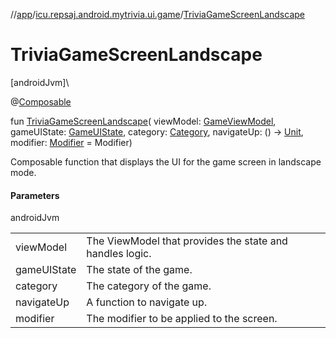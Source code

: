 //[app](../../index.md)/[icu.repsaj.android.mytrivia.ui.game](index.md)/[TriviaGameScreenLandscape](-trivia-game-screen-landscape.md)

# TriviaGameScreenLandscape

[androidJvm]\

@[Composable](https://developer.android.com/reference/kotlin/androidx/compose/runtime/Composable.html)

fun [TriviaGameScreenLandscape](-trivia-game-screen-landscape.md)(
viewModel: [GameViewModel](-game-view-model/index.md),
gameUIState: [GameUIState](-game-u-i-state/index.md),
category: [Category](../icu.repsaj.android.mytrivia.model/-category/index.md), navigateUp: ()
-&gt; [Unit](https://kotlinlang.org/api/latest/jvm/stdlib/kotlin/-unit/index.html),
modifier: [Modifier](https://developer.android.com/reference/kotlin/androidx/compose/ui/Modifier.html) =
Modifier)

Composable function that displays the UI for the game screen in landscape mode.

#### Parameters

androidJvm

|             |                                                          |
|-------------|----------------------------------------------------------|
| viewModel   | The ViewModel that provides the state and handles logic. |
| gameUIState | The state of the game.                                   |
| category    | The category of the game.                                |
| navigateUp  | A function to navigate up.                               |
| modifier    | The modifier to be applied to the screen.                |
